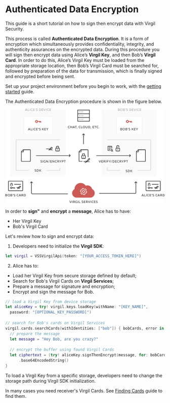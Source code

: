 # Authenticated Data Encryption

This guide is a short tutorial on how to sign then encrypt data with Virgil Security.

This process is called **Authenticated Data Encryption**. It is a form of encryption which simultaneously provides confidentiality, integrity, and authenticity assurances on the encrypted data. During this procedure you will sign then encrypt data using Alice’s **Virgil Key**, and then Bob’s **Virgil Card**. In order to do this, Alice’s Virgil Key must be loaded from the appropriate storage location, then Bob’s Virgil Card must be searched for, followed by preparation of the data for transmission, which is finally signed and encrypted before being sent.


Set up your project environment before you begin to work, with the [getting started](/documentation-swift/guides/configuration/client-configuration.md) guide.

The Authenticated Data Encryption procedure is shown in the figure below.

![Authenticated Data Encryption](/documentation-swift/img/Guides_introduction.png "Authenticated Data Encryption")

In order to **sign"** and **encrypt** a **message**, Alice has to have:
 - Her Virgil Key
 - Bob's Virgil Card

Let's review how to sign and encrypt data:

1. Developers need to initialize the **Virgil SDK**:

```swift
let virgil = VSSVirgilApi(token: "[YOUR_ACCESS_TOKEN_HERE]")
```

2. Alice has to:

  - Load her Virgil Key from secure storage defined by default;
  - Search for Bob's Virgil Cards on **Virgil Services**;
  - Prepare a message for signature and encryption;
  - Encrypt and sign the message for Bob.

  ```swift
  // load a Virgil Key from device storage
  let aliceKey = try! virgil.keys.loadKey(withName: "[KEY_NAME]",
  	password: "[OPTIONAL_KEY_PASSWORD]")

  // search for Bob's cards on Virgil Services
  virgil.cards.searchCards(withIdentities: ["bob"]) { bobCards, error in
  	// prepare the message
  	let message = "Hey Bob, are you crazy?"

  	// encrypt the buffer using found Virgil Cards
  	let ciphertext = (try! aliceKey.signThenEncrypt(message, for: bobCards!))
  		.base64EncodedString()
  }
  ```

To load a Virgil Key from a specific storage, developers need to change the storage path during Virgil SDK initialization.

In many cases you need receiver's Virgil Cards. See [Finding Cards](/documentation-swift/guides/virgil-card/finding-card.md) guide to find them.
